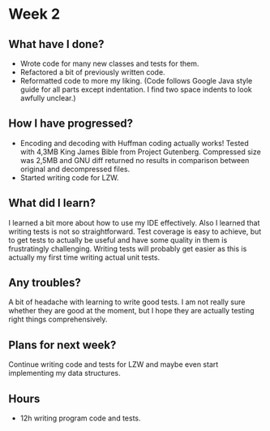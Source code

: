 # Week 2

## What have I done?
* Wrote code for many new classes and tests for them.
* Refactored a bit of previously written code.
* Reformatted code to more my liking. (Code follows Google Java style guide for all parts except indentation. I find two space indents to look awfully unclear.)

## How I have progressed?
* Encoding and decoding with Huffman coding actually works! Tested with 4,3MB King James Bible from Project Gutenberg. Compressed size was 2,5MB and GNU diff returned no results in comparison between original and decompressed files.
* Started writing code for LZW.

## What did I learn?
I learned a bit more about how to use my IDE effectively. Also I learned that writing tests is not so straightforward. Test coverage is easy to achieve, but to get tests to actually be useful and have some quality in them is frustratingly challenging. Writing tests will probably get easier as this is actually my first time writing actual unit tests.

## Any troubles?
A bit of headache with learning to write good tests. I am not really sure whether they are good at the moment, but I hope they are actually testing right things comprehensively.

## Plans for next week?
Continue writing code and tests for LZW and maybe even start implementing my data structures.

## Hours
* 12h writing program code and tests.

